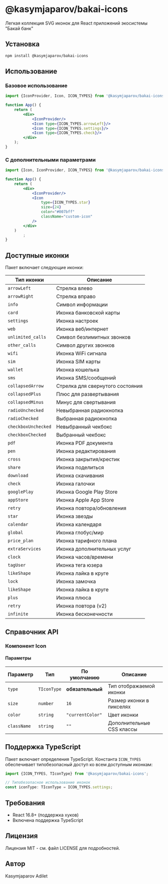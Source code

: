 # @kasymjaparov/bakai-icons

Легкая коллекция SVG иконок для React приложений экосистемы "Бакай банк"

## Установка

```bash
npm install @kasymjaparov/bakai-icons
```

## Использование

### Базовое использование

```jsx
import {IconProvider, Icon, ICON_TYPES} from '@kasymjaparov/bakai-icons';

function App() {
    return (
        <div>
            <IconProvider/>
            <Icon type={ICON_TYPES.arrowLeft}/>
            <Icon type={ICON_TYPES.settings}/>
            <Icon type={ICON_TYPES.check}/>
        </div>
    );
}
```

### С дополнительными параметрами

```jsx
import {Icon, IconProvider, ICON_TYPES} from '@kasymjaparov/bakai-icons';

function App() {
    return (
        <div>
            <IconProvider/>
            <Icon
                type={ICON_TYPES.star}
                size={24}
                color="#007bff"
                className="custom-icon"
            />
        </div>
    )
        ;
}
```

## Доступные иконки

Пакет включает следующие иконки:

| Тип иконки          | Описание                         |
|---------------------|----------------------------------|
| `arrowLeft`         | Стрелка влево                    |
| `arrowRight`        | Стрелка вправо                   |
| `info`              | Символ информации                |
| `card`              | Иконка банковской карты          |
| `settings`          | Иконка настроек                  |
| `web`               | Иконка веб/интернет              |
| `unlimited_calls`   | Символ безлимитных звонков       |
| `other_calls`       | Символ других звонков            |
| `wifi`              | Иконка WiFi сигнала              |
| `sim`               | Иконка SIM карты                 |
| `wallet`            | Иконка кошелька                  |
| `sms`               | Иконка SMS/сообщений             |
| `collapsedArrow`    | Стрелка для свернутого состояния |
| `collapsedPlus`     | Плюс для развертывания           |
| `collapsedMinus`    | Минус для свертывания            |
| `radioUnchecked`    | Невыбранная радиокнопка          |
| `radioChecked`      | Выбранная радиокнопка            |
| `checkboxUnchecked` | Невыбранный чекбокс              |
| `checkboxChecked`   | Выбранный чекбокс                |
| `pdf`               | Иконка PDF документа             |
| `pen`               | Иконка редактирования            |
| `cross`             | Иконка закрытия/крестик          |
| `share`             | Иконка поделиться                |
| `download`          | Иконка скачивания                |
| `check`             | Иконка галочки                   |
| `googlePlay`        | Иконка Google Play Store         |
| `appStore`          | Иконка Apple App Store           |
| `retry`             | Иконка повтора/обновления        |
| `star`              | Иконка звезды                    |
| `calendar`          | Иконка календаря                 |
| `global`            | Иконка глобус/мир                |
| `price_plan`        | Иконка тарифного плана           |
| `extraServices`     | Иконка дополнительных услуг      |
| `clock`             | Иконка часов/времени             |
| `tagUser`           | Иконка тега юзера                |
| `likeShape`         | Иконка лайка в круге             |
| `lock`              | Иконка замочка                   |
| `likeShape`         | Иконка лайка в круге             |
| `plus`              | Иконка плюса                     |
| `retry`             | Иконка повтора (v2)              |
| `infinite`          | Иконка бесконечности             |

## Справочник API

### Компонент Icon

#### Параметры

| Параметр    | Тип         | По умолчанию     | Описание                  |
|-------------|-------------|------------------|---------------------------|
| `type`      | `TIconType` | **обязательный** | Тип отображаемой иконки   |
| `size`      | `number`    | `16`             | Размер иконки в пикселях  |
| `color`     | `string`    | `"currentColor"` | Цвет иконки               |
| `className` | `string`    | `""`             | Дополнительные CSS классы |

## Поддержка TypeScript

Пакет включает определения TypeScript. Константа `ICON_TYPES` обеспечивает типобезопасный доступ ко всем доступным
иконкам:

```typescript
import {ICON_TYPES, TIconType} from '@kasymjaparov/bakai-icons';

// Типобезопасное использование иконок
const iconType: TIconType = ICON_TYPES.settings;
```

## Требования

- React 16.8+ (поддержка хуков)
- Включена поддержка TypeScript

## Лицензия

Лицензия MIT - см. файл LICENSE для подробностей.

## Автор

Kasymjaparov Adilet